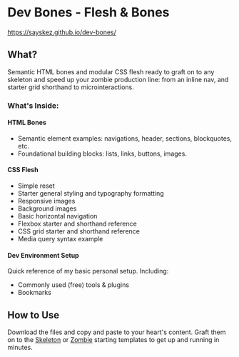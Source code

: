 # Dev Bones - Flesh & Bones
https://sayskez.github.io/dev-bones/

## What?
Semantic HTML bones and modular CSS flesh ready to graft on to any skeleton and speed up your zombie production line: from an inline nav, and starter grid shorthand to microinteractions.

### What's Inside:
#### HTML Bones
- Semantic element examples: navigations, header, sections, blockquotes, etc.
- Foundational building blocks: lists, links, buttons, images.

#### CSS Flesh
- Simple reset
- Starter general styling and typography formatting
- Responsive images
- Background images
- Basic horizontal navigation
- Flexbox starter and shorthand reference
- CSS grid starter and shorthand reference
- Media query syntax example

#### Dev Environment Setup
Quick reference of my basic personal setup. Including:
- Commonly used (free) tools & plugins
- Bookmarks

## How to Use
Download the files and copy and paste to your heart's content. Graft them on to the [Skeleton](https://github.com/SaysKez/dev-bones/tree/master/skeleton) or [Zombie](https://github.com/SaysKez/dev-bones/tree/master/zombie) starting templates to get up and running in minutes.